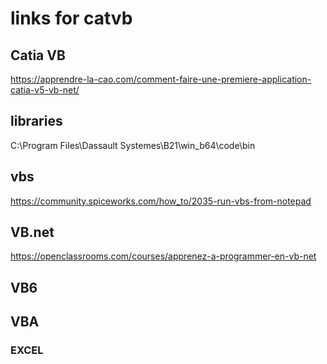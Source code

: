 # links for catvb
## Catia VB
https://apprendre-la-cao.com/comment-faire-une-premiere-application-catia-v5-vb-net/
## libraries
C:\Program Files\Dassault Systemes\B21\win_b64\code\bin
## vbs
https://community.spiceworks.com/how_to/2035-run-vbs-from-notepad
## VB.net
https://openclassrooms.com/courses/apprenez-a-programmer-en-vb-net
## VB6
## VBA
### EXCEL
